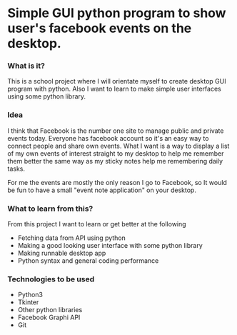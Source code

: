 # Simple GUI python program to show user's facebook events on the desktop.

### What is it?
This is a school project where I will orientate myself to create desktop GUI program with python. Also I want to learn to make simple user interfaces using some python library.

### Idea
I think that Facebook is the number one site to manage public and private events today. 
Everyone has facebook account so it's an easy way to connect people and share own events. What I want is a way to display a list of my own events of interest straight to my desktop to help me remember them better the same way as my sticky notes help me remembering daily tasks.

For me the events are mostly the only reason I go to Facebook, so It would be fun to have a small "event note application" on your desktop.

### What to learn from this?
From this project I want to learn or get better at the following
- Fetching data from API using python
- Making a good looking user interface with some python library
- Making runnable desktop app
- Python syntax and general coding performance

### Technologies to be used
- Python3
- Tkinter
- Other python libraries
- Facebook Graphi API
- Git
